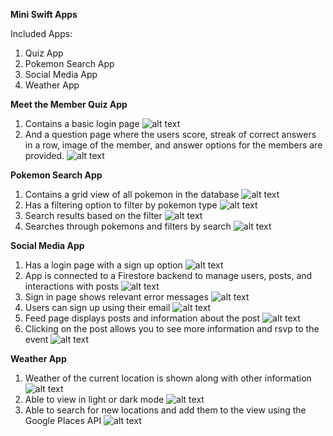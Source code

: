**Mini Swift Apps**

Included Apps:
  1. Quiz App
  2. Pokemon Search App
  3. Social Media App
  4. Weather App

**Meet the Member Quiz App**
1. Contains a basic login page
![alt text](https://github.com/myrithwik/SwiftCodingApps/blob/main/Preview%20Images/Screen%20Shot%202021-08-27%20at%206.57.56%20PM.png)
2. And a question page where the users score, streak of correct answers in a row, image of the member, and answer options for the members are provided.
![alt text](https://github.com/myrithwik/SwiftCodingApps/blob/main/Preview%20Images/Screen%20Shot%202021-08-27%20at%206.58.19%20PM.png)

**Pokemon Search App**
1. Contains a grid view of all pokemon in the database
![alt text](https://github.com/myrithwik/SwiftCodingApps/blob/main/Preview%20Images/Screen%20Shot%202021-08-27%20at%207.03.55%20PM.png)
2. Has a filtering option to filter by pokemon type
![alt text](https://github.com/myrithwik/SwiftCodingApps/blob/main/Preview%20Images/Screen%20Shot%202021-08-27%20at%207.04.13%20PM.png)
3. Search results based on the filter
![alt text](https://github.com/myrithwik/SwiftCodingApps/blob/main/Preview%20Images/Screen%20Shot%202021-08-27%20at%207.04.32%20PM.png)
4. Searches through pokemons and filters by search
![alt text](https://github.com/myrithwik/SwiftCodingApps/blob/main/Preview%20Images/Screen%20Shot%202021-08-27%20at%207.05.06%20PM.png)

**Social Media App**
1. Has a login page with a sign up option
![alt text](https://github.com/myrithwik/SwiftCodingApps/blob/main/Preview%20Images/Screen%20Shot%202021-08-27%20at%207.08.07%20PM.png)
2. App is connected to a Firestore backend to manage users, posts, and interactions with posts
![alt text](https://github.com/myrithwik/SwiftCodingApps/blob/main/Preview%20Images/Screen%20Shot%202021-08-27%20at%207.09.44%20PM.png)
3. Sign in page shows relevant error messages
![alt text](https://github.com/myrithwik/SwiftCodingApps/blob/main/Preview%20Images/Screen%20Shot%202021-08-27%20at%207.09.52%20PM.png)
4. Users can sign up using their email
![alt text](https://github.com/myrithwik/SwiftCodingApps/blob/main/Preview%20Images/Screen%20Shot%202021-08-27%20at%207.10.50%20PM.png)
5. Feed page displays posts and information about the post
![alt text](https://github.com/myrithwik/SwiftCodingApps/blob/main/Preview%20Images/Screen%20Shot%202021-08-27%20at%207.11.20%20PM.png)
6. Clicking on the post allows you to see more information and rsvp to the event
![alt text](https://github.com/myrithwik/SwiftCodingApps/blob/main/Preview%20Images/Screen%20Shot%202021-08-27%20at%207.11.48%20PM.png)

**Weather App**
1. Weather of the current location is shown along with other information
![alt text](https://github.com/myrithwik/SwiftCodingApps/blob/main/Preview%20Images/Screen%20Shot%202021-08-27%20at%207.13.29%20PM.png)
2. Able to view in light or dark mode
![alt text](https://github.com/myrithwik/SwiftCodingApps/blob/main/Preview%20Images/Screen%20Shot%202021-08-27%20at%207.13.39%20PM.png)
3. Able to search for new locations and add them to the view using the Google Places API
![alt text](https://github.com/myrithwik/SwiftCodingApps/blob/main/Preview%20Images/Screen%20Shot%202021-08-27%20at%207.13.45%20PM.png)
